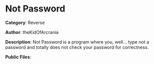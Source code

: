 # Not Password

**Category**: Reverse

**Author**: theKidOfArcrania

**Description**: Not Password is a program where you, well... type not a
password and totally does not check your password for correctness.

**Public Files**: 
